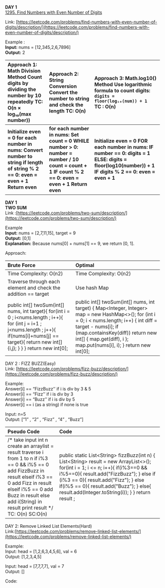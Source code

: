   
**DAY 1**  
[1295\. Find Numbers with Even Number of Digits](https://leetcode.com/problems/find-numbers-with-even-number-of-digits/)

Link: [https://leetcode.com/problems/find-numbers-with-even-number-of-digits/description/](https://leetcode.com/problems/find-numbers-with-even-number-of-digits/description/)

Example :  
**Input:** nums \= \[12,345,2,6,7896\]  
**Output:** 2

| Approach 1: Math Division Method Count digits by dividing the number by 10 repeatedly TC: O(n × log₁₀(max number)) | Approach 2: String Conversion Convert the number to string and check the length   TC: O(n)  | Approach 3: Math.log10() Method Use logarithmic formula to count digits: `digits = floor(log₁₀(num)) + 1 `   TC : O(n)  |
| :---- | :---- | :---- |
| **Initialize even \= 0 for each number in nums:     Convert number to string     if length of string % 2 \== 0:         even \= even \+ 1 Return even** | **for each number in nums:     Set count \= 0     WHILE number \> 0:      number \= number / 10         count \= count \+ 1     IF count % 2 \== 0:         even \= even \+ 1 Return even**  | **Initialize even \= 0 FOR each number in nums:     IF number \== 0:         digits \= 1     ELSE:         digits \= floor(log10(number)) \+ 1     IF digits % 2 \== 0: even \= even \+ 1**  |

**DAY 1**  
**TWO SUM**  
Link :[https://leetcode.com/problems/two-sum/description/](https://leetcode.com/problems/two-sum/description/)

Example  
**Input:** nums \= \[2,7,11,15\], target \= 9  
**Output:** \[0,1\]  
**Explanation:** Because nums\[0\] \+ nums\[1\] \== 9, we return \[0, 1\].

Approach:

| Brute Force | Optimal  |
| :---- | :---- |
| Time Complexity: O(n2) | Time Complexity: O(n2) |
| Traverse through each element and check the addition \== target | Use hash Map |
|     public int\[\] twoSum(int\[\] nums, int target){         for(int i \= 0 ; i\<nums.length ; i++){             for (int j \= i+1 ; j\<nums.length ; j++){                 if(nums\[i\]+nums\[j\] \== target){                     return new int\[\] {i,j};                 }             }         }         return new int\[0\];  |     public int\[\] twoSum(int\[\] nums, int target) {         Map\<Integer, Integer\> map \= new HashMap\<\>();         for (int i \= 0; i \< nums.length; i++) {             int diff \= target \- nums\[i\];             if (map.containsKey(diff))                 return new int\[\] { map.get(diff), i };             map.put(nums\[i\], i);         }         return new int\[0\];  |




DAY 2 : FIZZ BUZZ(Easy)  
Link: [https://leetcode.com/problems/fizz-buzz/description/](https://leetcode.com/problems/fizz-buzz/description/)

Example:  
Answer\[i\] \== “FizzBuzz’’ if i is div by 3 & 5  
Answer\[i\] \== “Fizz’’ if i is div by 3   
Answer\[i\] \== “Buzz’’ if i is div by 5  
Answer\[i\] \== i (as a string)  if none is true

Input: n=5  
Output: \[“1” , “2” , “Fizz” , “4” , “Buzz”\]

| Pseudo Code |  Code |
| :---- | :---- |
| /\* take input int n create an arraylist \= result traverse i from 1 to n if i%3 \== 0 && i%5 \== 0 add FizzBuzz in result elseif i%3 \== 0 add Fizz in result elseif i%5 \== 0 add Buzz in result else add i(String) in result print result \*/  TC: O(n) SC:O(n) |     public static List\<String\> fizzBuzz(int n) {         List\<String\> result \= new ArrayList\<\>();         for(int i \= 1; i \<= n; i++){             if(i%3\==0 && i%5\==0){                 result.add("FizzBuzz");             }             else if (i%3 \== 0){                 result.add("Fizz");             }             else if(i%5 \== 0){                 result.add("Buzz");             }             else{                 result.add(Integer.toString(i));             }         }         return result ;  |

DAY 2: Remove Linked List Elements(Hard)  
Link:[https://leetcode.com/problems/remove-linked-list-elements/](https://leetcode.com/problems/remove-linked-list-elements/)

Example:  
Input: head \= \[1,2,6,3,4,5,6\], val \= 6  
Output: \[1,2,3,4,5\]

Input: head \= \[7,7,7,7\], val \= 7  
Output: \[\]

Code:  
